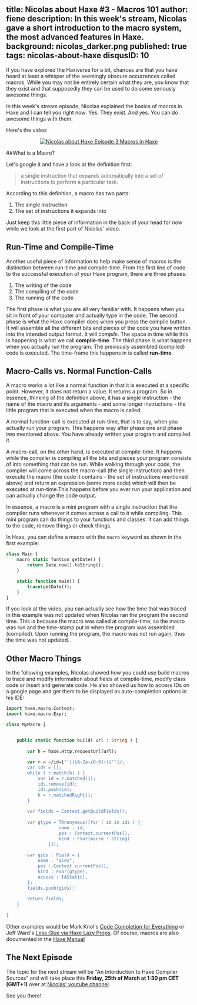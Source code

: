 title: Nicolas about Haxe #3 - Macros 101
author: fiene
description: In this week's stream, Nicolas gave a short introduction to the macro system, the most advanced features in Haxe.
background: nicolas_darker.png
published: true
tags: nicolas-about-haxe
disqusID: 10
---

If you have explored the Haxiverse for a bit, chances are that you have heard at least a whisper of the seemingly obscure occurrences called macros. While you may not be entirely certain what they are, you know that they exist and that supposedly they can be used to do some seriously awesome things.

In this week's stream episode, Nicolas explained the basics of macros in Haxe and I can tell you right now: Yes. They exist. And yes. You can do awesome things with them.

Here's the video:

<div style="text-align:center" markdown="1">
	<a href="http://www.youtube.com/watch?feature=player_embedded&v=SEYCmjtKlVw" target="_blank">
		<img src="http://img.youtube.com/vi/SEYCmjtKlVw/0.jpg" alt="Nicolas about Haxe Episode 3 Macros in Haxe" />
	</a>
</div>

##What is a Macro?

Let's google it and have a look at the definition first:

>a single instruction that expands automatically into a set of instructions to perform a particular task.

According to this definition, a macro has two parts:

1. The single instruction
2. The set of instructions it expands into

Just keep this little piece of information in the back of your head for now while we look at the first part of Nicolas' video.

## Run-Time and Compile-Time

Another useful piece of information to help make sense of macros is the distinction between run-time and compile-time. From the first line of code to the successful execution of your Haxe program, there are three phases:

1. The writing of the code
2. The compiling of the code
3. The running of the code

The first phase is what you are all very familiar with. It happens when you sit in front of your computer and actually type in the code. The second phase is what the Haxe compiler does when you press the compile button. It will assemble all the different bits and pieces of the code you have written into the intended output format. It will *compile*. The space in time while this is happening is what we call **compile-time**. The third phase is what happens when you actually run the program. The previously assembled (compiled) code is executed. The time-frame this happens in is called **run-time**.

## Macro-Calls vs. Normal Function-Calls

A macro works a lot like a normal function in that it is executed at a specific point. However, it does not return a value. It returns a program. So in essence, thinking of the definition above, it has a single instruction - the name of the macro  and its arguments - and some longer instructions - the little program that is executed when the macro is called.

A normal function-call is executed at run-time, that is to say, when you actually run your program. This happens way after phase one and phase two mentioned above. You have already written your program and compiled it. 

A macro-call, on the other hand, is executed at compile-time. It happens while the compiler is compiling all the bits and pieces your program consists of into something that can be run. While walking through your code, the compiler will come across the macro-call (the single instruction) and then execute the macro (the code it contains - the set of instructions mentioned above) and return an expression (some more code) which will then be executed at run-time.This happens before you ever run your application and can actually change the code output. 

In essence, a macro is a mini program with a single instruction that the compiler runs whenever it comes across a call to it while compiling. This mini program can do things to your functions and classes. It can add things to the code, remove things or check things.

In Haxe, you can define a macro with the `macro` keyword as shown in the first example:

```haxe
class Main {
	macro static funtion getDate() {
		return Date.now().toString();
	}

	static function main() {
		trace(getDate());
	}
}
```

If you look at the video, you can actually see how the time that was traced in this example was not updated when Nicolas ran the program the second time. This is because the macro was called at compile-time, so the macro was run and the time-stamp put in when the program was assembled (compiled). Upon running the program, the macro was not run again, thus the time was not updated.

## Other Macro Things

In the following examples, Nicolas showed how you could use build macros to trace and modify information about fields at compile-time, modify class code or insert and generate code. He also showed us how to access IDs on a google page and get them to be displayed as auto-completion options in his IDE:

```haxe
import haxe.macro.Context;
import haxe.macro.Expr;

class MyMacro {


	public static function build( url : String ) {
		
		var h = haxe.Http.requestUrl(url);
		
		var r = ~/id=["']([A-Za-z0-9]+)["']/;
		var ids = [];
		while ( r.match(h) ) {
			var id = r.matched(1);
			ids.remove(id);
			ids.push(id);
			h = r.matchedRight();
		}
		
		var fields = Context.getBuildFields();
		
		var gtype = TAnonymous([for ( id in ids ) {
                    name : id,
                    pos : Context.currentPos(), 
                    kind : FVar(macro : String)
                }]);
		
		var gids : Field = {
			name : "gids",
			pos : Context.currentPos(),
			kind : FVar(gtype),
			access : [AStatic],
		};
		fields.push(gids);
		
		return fields;
	}
	
}
```

Other examples would be Mark Knol's [Code Completion for Everything](http://blog.stroep.nl/2014/01/haxe-macros/) or Jeff Ward's [Less Glue via Haxe Lazy Props](http://jcward.com/Less+Glue+via+Haxe+Macro+Lazy+Props). Of course, macros are also documented in the [Haxe Manual](https://haxe.org/manual/macro.html)

## The Next Episode

The topic for the  next stream will be "An Intorduction to Haxe Compiler Sources" and will take place this **Friday, 25th of March at 1:30 pm CET (GMT+1)** over at [Nicolas' youtube channel](https://www.youtube.com/c/NicolasCannasse/live). 

See you there!
